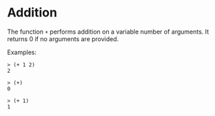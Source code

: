 # Addition

The function `+` performs addition on a variable number of
arguments. It returns 0 if no arguments are provided.

Examples:

    > (+ 1 2)
    2

    > (+)
    0

    > (+ 1)
    1
